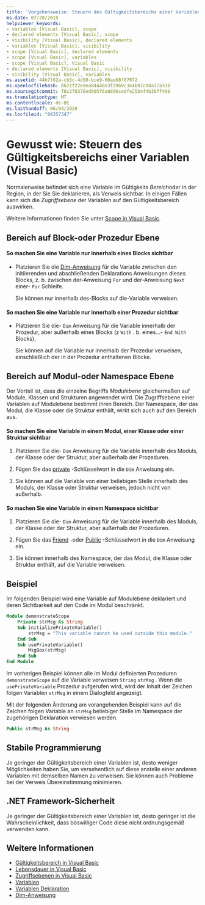 ```yaml
---
title: 'Vorgehensweise: Steuern des Gültigkeitsbereichs einer Variablen'
ms.date: 07/20/2015
helpviewer_keywords:
- variables [Visual Basic], scope
- declared elements [Visual Basic], scope
- visibility [Visual Basic], declared elements
- variables [Visual Basic], visibility
- scope [Visual Basic], declared elements
- scope [Visual Basic], variables
- scope [Visual Basic], Visual Basic
- declared elements [Visual Basic], visibility
- visibility [Visual Basic], variables
ms.assetid: 44b7f62a-cb5c-4d50-bce9-60ae68f87072
ms.openlocfilehash: 8b21f22edea84448e3f2969c3e4b07c08a17a338
ms.sourcegitcommit: f8c270376ed905f6a8896ce0fe25b4f4b38ff498
ms.translationtype: MT
ms.contentlocale: de-DE
ms.lasthandoff: 06/04/2020
ms.locfileid: "84357347"
---
```

# <a name="how-to-control-the-scope-of-a-variable-visual-basic"></a>Gewusst wie: Steuern des Gültigkeitsbereichs einer Variablen (Visual Basic)
Normalerweise befindet sich eine Variable im Gültigkeits *Bereich*oder in der Region, in der Sie Sie deklarieren, als Verweis sichtbar. In einigen Fällen kann sich die *Zugriffsebene* der Variablen auf den Gültigkeitsbereich auswirken.  
  
 Weitere Informationen finden Sie unter [Scope in Visual Basic](scope.md).  
  
## <a name="scope-at-block-or-procedure-level"></a>Bereich auf Block-oder Prozedur Ebene  
  
#### <a name="to-make-a-variable-visible-only-within-a-block"></a>So machen Sie eine Variable nur innerhalb eines Blocks sichtbar  
  
- Platzieren Sie die [Dim-Anweisung](../../../language-reference/statements/dim-statement.md) für die Variable zwischen den initiierenden und abschließenden Deklarations Anweisungen dieses Blocks, z. b. zwischen der-Anweisung `For` und der-Anweisung `Next` einer- `For` Schleife.  
  
     Sie können nur innerhalb des-Blocks auf die-Variable verweisen.  
  
#### <a name="to-make-a-variable-visible-only-within-a-procedure"></a>So machen Sie eine Variable nur innerhalb einer Prozedur sichtbar  
  
- Platzieren Sie die- `Dim` Anweisung für die Variable innerhalb der Prozedur, aber außerhalb eines Blocks (z `With` . b. eines...- `End With` Blocks).  
  
     Sie können auf die Variable nur innerhalb der Prozedur verweisen, einschließlich der in der Prozedur enthaltenen Blöcke.  
  
## <a name="scope-at-module-or-namespace-level"></a>Bereich auf Modul-oder Namespace Ebene  
 Der Vorteil ist, dass die einzelne Begriffs *Modulebene* gleichermaßen auf Module, Klassen und Strukturen angewendet wird. Die Zugriffsebene einer Variablen auf Modulebene bestimmt ihren Bereich. Der Namespace, der das Modul, die Klasse oder die Struktur enthält, wirkt sich auch auf den Bereich aus.  
  
#### <a name="to-make-a-variable-visible-throughout-a-module-class-or-structure"></a>So machen Sie eine Variable in einem Modul, einer Klasse oder einer Struktur sichtbar  
  
1. Platzieren Sie die- `Dim` Anweisung für die Variable innerhalb des Moduls, der Klasse oder der Struktur, aber außerhalb der Prozeduren.  
  
2. Fügen Sie das [private](../../../language-reference/modifiers/private.md) -Schlüsselwort in die `Dim` Anweisung ein.  
  
3. Sie können auf die Variable von einer beliebigen Stelle innerhalb des Moduls, der Klasse oder Struktur verweisen, jedoch nicht von außerhalb.  
  
#### <a name="to-make-a-variable-visible-throughout-a-namespace"></a>So machen Sie eine Variable in einem Namespace sichtbar  
  
1. Platzieren Sie die- `Dim` Anweisung für die Variable innerhalb des Moduls, der Klasse oder der Struktur, aber außerhalb der Prozeduren.  
  
2. Fügen Sie das [Friend](../../../language-reference/modifiers/friend.md) -oder [Public](../../../language-reference/modifiers/public.md) -Schlüsselwort in die `Dim` Anweisung ein.  
  
3. Sie können innerhalb des Namespace, der das Modul, die Klasse oder Struktur enthält, auf die Variable verweisen.  
  
## <a name="example"></a>Beispiel  
 Im folgenden Beispiel wird eine Variable auf Modulebene deklariert und deren Sichtbarkeit auf den Code im Modul beschränkt.  
  
```vb  
Module demonstrateScope  
    Private strMsg As String  
    Sub initializePrivateVariable()  
        strMsg = "This variable cannot be used outside this module."  
    End Sub  
    Sub usePrivateVariable()  
        MsgBox(strMsg)  
    End Sub  
End Module  
```  
  
 Im vorherigen Beispiel können alle im Modul definierten Prozeduren `demonstrateScope` auf die Variable verweisen `String` `strMsg` . Wenn die `usePrivateVariable` Prozedur aufgerufen wird, wird der Inhalt der Zeichen folgen Variablen `strMsg` in einem Dialogfeld angezeigt.  
  
 Mit der folgenden Änderung am vorangehenden Beispiel kann auf die Zeichen folgen Variable an `strMsg` beliebiger Stelle im Namespace der zugehörigen Deklaration verwiesen werden.  
  
```vb  
Public strMsg As String  
```  
  
## <a name="robust-programming"></a>Stabile Programmierung  
 Je geringer der Gültigkeitsbereich einer Variablen ist, desto weniger Möglichkeiten haben Sie, um versehentlich auf diese anstelle einer anderen Variablen mit demselben Namen zu verweisen. Sie können auch Probleme bei der Verweis Übereinstimmung minimieren.  
  
## <a name="net-framework-security"></a>.NET Framework-Sicherheit  
 Je geringer der Gültigkeitsbereich einer Variablen ist, desto geringer ist die Wahrscheinlichkeit, dass böswilliger Code diese nicht ordnungsgemäß verwenden kann.  
  
## <a name="see-also"></a>Weitere Informationen

- [Gültigkeitsbereich in Visual Basic](scope.md)
- [Lebensdauer in Visual Basic](lifetime.md)
- [Zugriffsebenen in Visual Basic](access-levels.md)
- [Variablen](../variables/index.md)
- [Variablen Deklaration](../variables/variable-declaration.md)
- [Dim-Anweisung](../../../language-reference/statements/dim-statement.md)
